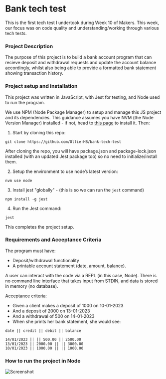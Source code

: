 # Bank tech test

This is the first tech test I undertook during Week 10 of Makers. This week, our focus was on code quality and understanding/working through various tech tests.

### Project Description

The purpose of this project is to build a bank account program that can recieve deposit and withdrawal requests and update the account balance accordingly, whilst also being able to provide a formatted bank statement showing transaction history.

### Project setup and installation

This project was written in JavaScript, with Jest for testing, and Node used to run the program.

We use NPM (Node Package Manager) to setup and manage this JS project and its dependencies. This guidance assumes you have NVM (the Node Version Manager) installed - if not, head to [this page](https://github.com/nvm-sh/nvm#installing-and-updating) to install it. Then:

1. Start by cloning this repo:
```
git clone https://github.com/Ollie-HB/bank-tech-test
```
After cloning the repo, you will have package.json and package-lock.json installed (with an updated Jest package too) so no need to initialize/install them.

2. Setup the environment to use node’s latest version:
```
nvm use node
```
3. Install jest "globally" - (this is so we can run the `jest` command)
```
npm install -g jest
```
4. Run the Jest command:
```
jest
```
This completes the project setup.
### Requirements and Acceptance Criteria

The program must have:

- Deposit/withdrawal functionality
- A printable account statement (date, amount, balance).

 A user can interact with the code via a REPL (in this case, Node). There is no command line interface that takes input from STDIN, and data is stored in memory (no database).

 Acceptance criteria:

- Given a client makes a deposit of 1000 on 10-01-2023
- And a deposit of 2000 on 13-01-2023
- And a withdrawal of 500 on 14-01-2023
- When she prints her bank statement, she would see:

 ```
date || credit || debit || balance

14/01/2023 || || 500.00 || 2500.00
13/01/2023 || 2000.00 || || 3000.00
10/01/2023 || 1000.00 || || 1000.00
 ```
### How to run the project in Node

![Screenshot](https://github.com/[Ollie-HB]/[bank-tech-test]/instructions.png?)